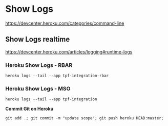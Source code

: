 # Show Logs
https://devcenter.heroku.com/categories/command-line

## Show Logs realtime
https://devcenter.heroku.com/articles/logging#runtime-logs

### Heroku Show Logs - RBAR
```ssh
heroku logs --tail --app tpf-integration-rbar
```
### Heroku Show Logs - MSO
```ssh
heroku logs --tail --app tpf-integration
```

**Commit Git on Heroku**

```ssh
git add .; git commit -m "update scope"; git push heroku HEAD:master;
```

